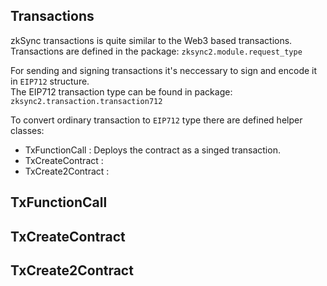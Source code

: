 ## Transactions

zkSync transactions is quite similar to the Web3 based transactions.<br>
Transactions are defined in the package: `zksync2.module.request_type`<br>

For sending and signing transactions it's neccessary to sign and encode it in `EIP712` structure.<br>
The EIP712 transaction type can be found in package: `zksync2.transaction.transaction712`

To convert ordinary transaction to `EIP712` type there are defined helper classes:

- TxFunctionCall : Deploys the contract as a singed transaction.
- TxCreateContract : 
- TxCreate2Contract : 

## TxFunctionCall

## TxCreateContract

## TxCreate2Contract